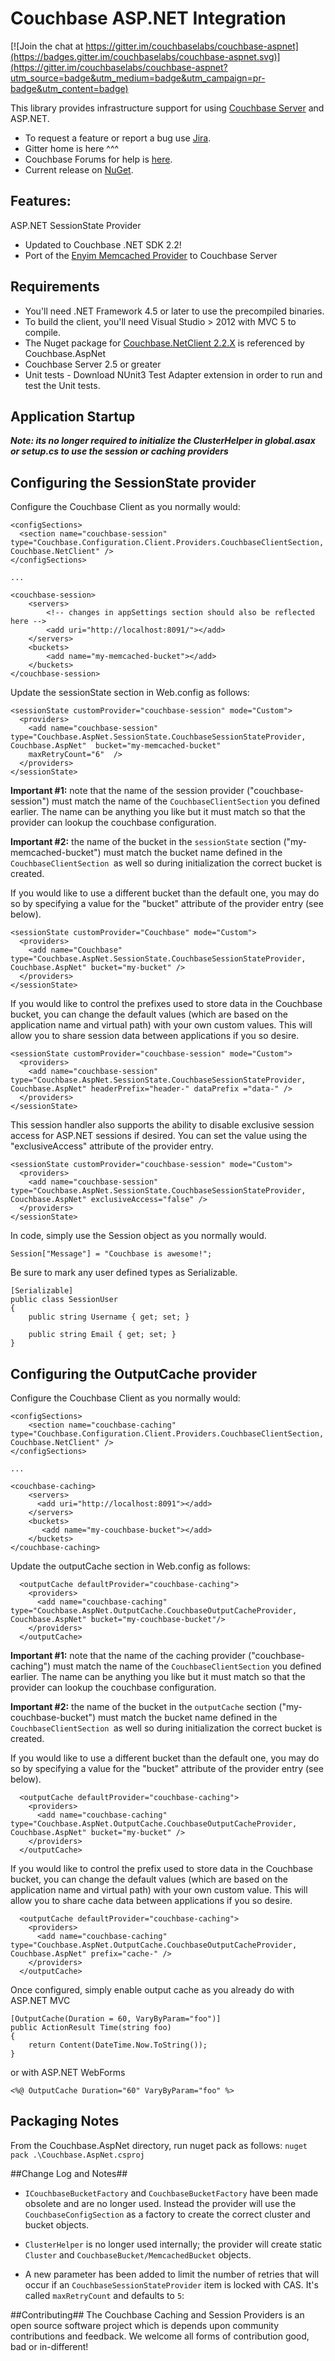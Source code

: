 Couchbase ASP.NET Integration
================

[![Join the chat at https://gitter.im/couchbaselabs/couchbase-aspnet](https://badges.gitter.im/couchbaselabs/couchbase-aspnet.svg)](https://gitter.im/couchbaselabs/couchbase-aspnet?utm_source=badge&utm_medium=badge&utm_campaign=pr-badge&utm_content=badge)

This library provides infrastructure support for using [Couchbase Server](http://couchbase.com) and ASP.NET.

- To request a feature or report a bug use [Jira](https://issues.couchbase.com/projects/CBASP).
- Gitter home is here ^^^
- Couchbase Forums for help is [here](https://forums.couchbase.com/c/net-sdk).
- Current release on [NuGet](https://www.nuget.org/packages/CouchbaseAspNet/2.0.0-beta3).

## Features:

ASP.NET SessionState Provider

* Updated to Couchbase .NET SDK 2.2!
* Port of the [Enyim Memcached Provider](https://github.com/enyim/memcached-providers) to Couchbase Server

## Requirements

* You'll need .NET Framework 4.5 or later to use the precompiled binaries. 
* To build the client, you'll need Visual Studio > 2012 with MVC 5 to compile.
* The Nuget package for [Couchbase.NetClient 2.2.X](http://nuget.org/packages/CouchbaseNetClient) is referenced by Couchbase.AspNet
* Couchbase Server 2.5 or greater
* Unit tests - Download NUnit3 Test Adapter extension in order to run and test the Unit tests.

## Application Startup

***Note: its no longer required to initialize the ClusterHelper in global.asax or setup.cs to use the session or caching providers***

## Configuring the SessionState provider

Configure the Couchbase Client as you normally would:

	<configSections>
      <section name="couchbase-session" type="Couchbase.Configuration.Client.Providers.CouchbaseClientSection, Couchbase.NetClient" />
    </configSections>

	...

	<couchbase-session>
		<servers>
			<!-- changes in appSettings section should also be reflected here -->
			<add uri="http://localhost:8091/"></add>
		</servers>
		<buckets>
			<add name="my-memcached-bucket"></add>
		</buckets>
	</couchbase-session>

Update the sessionState section in Web.config as follows:

    <sessionState customProvider="couchbase-session" mode="Custom">
      <providers>
        <add name="couchbase-session" type="Couchbase.AspNet.SessionState.CouchbaseSessionStateProvider, Couchbase.AspNet"  bucket="my-memcached-bucket" 
		maxRetryCount="6"  />
      </providers>
    </sessionState>
		
**Important #1:** note that the name of the session provider ("couchbase-session") must match the name of the `CouchbaseClientSection` you defined earlier. The name can be anything you like but it must match so that the provider can lookup the couchbase configuration.

**Important #2:** the name of the bucket in the `sessionState` section ("my-memcached-bucket") must match the bucket name defined in the `CouchbaseClientSection `as well so during initialization the correct bucket is created.
    
If you would like to use a different bucket than the default one, you may do so by specifying a value for the "bucket" attribute of the provider entry (see below).

    <sessionState customProvider="Couchbase" mode="Custom">
      <providers>
        <add name="Couchbase" type="Couchbase.AspNet.SessionState.CouchbaseSessionStateProvider, Couchbase.AspNet" bucket="my-bucket" />
      </providers>
    </sessionState>

If you would like to control the prefixes used to store data in the Couchbase bucket, you can change the default values (which are based on the application name and virtual path) with your own custom values. This will allow you to share session data between applications if you so desire.

    <sessionState customProvider="couchbase-session" mode="Custom">
      <providers>
        <add name="couchbase-session" type="Couchbase.AspNet.SessionState.CouchbaseSessionStateProvider, Couchbase.AspNet" headerPrefix="header-" dataPrefix ="data-" />
      </providers>
    </sessionState>

This session handler also supports the ability to disable exclusive session access for ASP.NET sessions if desired. You can set the value using the "exclusiveAccess" attribute of the provider entry.

    <sessionState customProvider="couchbase-session" mode="Custom">
      <providers>
        <add name="couchbase-session" type="Couchbase.AspNet.SessionState.CouchbaseSessionStateProvider, Couchbase.AspNet" exclusiveAccess="false" />
      </providers>
    </sessionState>
	
In code, simply use the Session object as you normally would.

	Session["Message"] = "Couchbase is awesome!";

Be sure to mark any user defined types as Serializable.

	[Serializable]
	public class SessionUser 
	{
		public string Username { get; set; }

		public string Email { get; set; }
	}

## Configuring the OutputCache provider

Configure the Couchbase Client as you normally would:

    <configSections>
    	<section name="couchbase-caching" type="Couchbase.Configuration.Client.Providers.CouchbaseClientSection, Couchbase.NetClient" />
	</configSections>

	...

    <couchbase-caching>
        <servers>
          <add uri="http://localhost:8091"></add>
        </servers>
        <buckets>
           <add name="my-couchbase-bucket"></add>
        </buckets>
    </couchbase-caching>

Update the outputCache section in Web.config as follows:

      <outputCache defaultProvider="couchbase-caching">
        <providers>
          <add name="couchbase-caching" type="Couchbase.AspNet.OutputCache.CouchbaseOutputCacheProvider, Couchbase.AspNet" bucket="my-couchbase-bucket"/>
        </providers>
      </outputCache>

**Important #1:** note that the name of the caching provider ("couchbase-caching") must match the name of the `CouchbaseClientSection` you defined earlier. The name can be anything you like but it must match so that the provider can lookup the couchbase configuration.

**Important #2:** the name of the bucket in the `outputCache` section ("my-couchbase-bucket") must match the bucket name defined in the `CouchbaseClientSection `as well so during initialization the correct bucket is created.

If you would like to use a different bucket than the default one, you may do so by specifying a value for the "bucket" attribute of the provider entry (see below).

      <outputCache defaultProvider="couchbase-caching">
        <providers>
          <add name="couchbase-caching" type="Couchbase.AspNet.OutputCache.CouchbaseOutputCacheProvider, Couchbase.AspNet" bucket="my-bucket" />
        </providers>
      </outputCache>

If you would like to control the prefix used to store data in the Couchbase bucket, you can change the default values (which are based on the application name and virtual path) with your own custom value. This will allow you to share cache data between applications if you so desire.

      <outputCache defaultProvider="couchbase-caching">
        <providers>
          <add name="couchbase-caching" type="Couchbase.AspNet.OutputCache.CouchbaseOutputCacheProvider, Couchbase.AspNet" prefix="cache-" />
        </providers>
      </outputCache>

Once configured, simply enable output cache as you already do with ASP.NET MVC

    [OutputCache(Duration = 60, VaryByParam="foo")]
    public ActionResult Time(string foo)
    {
    	return Content(DateTime.Now.ToString());
    }

or with ASP.NET WebForms

    <%@ OutputCache Duration="60" VaryByParam="foo" %>

## Packaging Notes
From the Couchbase.AspNet directory, run nuget pack as follows:
`nuget pack .\Couchbase.AspNet.csproj`


##Change Log and Notes##
- `ICouchbaseBucketFactory` and `CouchbaseBucketFactory` have been made obsolete and are no longer used. Instead the provider will use the `CouchbaseConfigSection` as a factory to create the correct cluster and bucket objects.
- `ClusterHelper` is no longer used internally; the provider will create static `Cluster` and `CouchbaseBucket/MemcachedBucket` objects.
- A new parameter has been added to limit the  number of retries that will occur if an `CouchbaseSessionStateProvider` item is locked with CAS. It's called `maxRetryCount` and defaults to `5`:


    <add name="couchbase-session" type="Couchbase.AspNet.SessionState.CouchbaseSessionStateProvider, Couchbase.AspNet" maxRetryCount="10" />

##Contributing##
The Couchbase Caching and Session Providers is an open source software project which is depends upon community contributions and feedback. We welcome all forms of contribution good, bad or in-different!	
